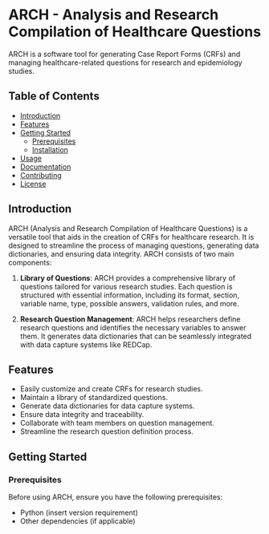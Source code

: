 # ARCH - Analysis and Research Compilation of Healthcare Questions

ARCH is a software tool for generating Case Report Forms (CRFs) and managing healthcare-related questions for research and epidemiology studies.

## Table of Contents

- [Introduction](#introduction)
- [Features](#features)
- [Getting Started](#getting-started)
  - [Prerequisites](#prerequisites)
  - [Installation](#installation)
- [Usage](#usage)
- [Documentation](#documentation)
- [Contributing](#contributing)
- [License](#license)

## Introduction

ARCH (Analysis and Research Compilation of Healthcare Questions) is a versatile tool that aids in the creation of CRFs for healthcare research. It is designed to streamline the process of managing questions, generating data dictionaries, and ensuring data integrity. ARCH consists of two main components:

1. **Library of Questions**: ARCH provides a comprehensive library of questions tailored for various research studies. Each question is structured with essential information, including its format, section, variable name, type, possible answers, validation rules, and more.

2. **Research Question Management**: ARCH helps researchers define research questions and identifies the necessary variables to answer them. It generates data dictionaries that can be seamlessly integrated with data capture systems like REDCap.

## Features

- Easily customize and create CRFs for research studies.
- Maintain a library of standardized questions.
- Generate data dictionaries for data capture systems.
- Ensure data integrity and traceability.
- Collaborate with team members on question management.
- Streamline the research question definition process.

## Getting Started

### Prerequisites

Before using ARCH, ensure you have the following prerequisites:

- Python (insert version requirement)
- Other dependencies (if applicable)
